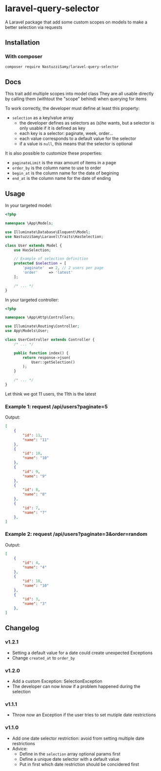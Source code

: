 # laravel-query-selector

A Laravel package that add some custom scopes on models to make a better selection via requests

## Installation
### With composer

```bash
composer require NastuzziSamy/laravel-query-selector
```

## Docs

This trait add multiple scopes into model class
They are all usable directly by calling them (withtout the "scope" behind) when querying for items

To work correctly, the developer must define at least this property:
- `selection` as a key/value array
    * the developer defines as selectors as (s)he wants, but a selector is only usable if it is defined as key
    * each key is a selector: paginate, week, order...
    * each value corresponds to a default value for the selector
    * if a value is `null`, this means that the selector is optional

It is also possible to customize these properties:
- `paginateLimit` is the max amount of items in a page
- `order_by` is the column name to use to order
- `begin_at` is the column name for the date of begining
- `end_at` is the column name for the date of ending

## Usage

In your targeted model:
```php
<?php

namespace \App\Models;

use Illuminate\Database\Eloquent\Model;
use NastuzziSamy\Laravel\Traits\HasSelection;

class User extends Model {
    use HasSelection;

    // Example of selection definition
    protected $selection = [
        'paginate'  => 2, // 2 users per page
        'order'     => 'latest'
    ];

    /* ... */
}
```

In your targeted controller:
```php
<?php

namespace \App\Http\Controllers;

use Illuminate\Routing\Controller;
use App\Models\User;

class UserController extends Controller {
    /* ... */

    public function index() {
        return response->json(
            User::getSelection()
        );
    }

    /* ... */
}
```

Let think we got 11 users, the 11th is the latest

### Example 1: request /api/users?paginate=5

Output:
```json
[
    {
        "id": 11,
        "name": "11"
    },
    {
        "id": 10,
        "name": "10"
    },
    {
        "id": 9,
        "name": "9"
    },
    {
        "id": 8,
        "name": "8"
    },
    {
        "id": 7,
        "name": "7"
    },
]
```

### Example 2: request /api/users?paginate=3&order=random

Output:
```json
[
    {
        "id": 4,
        "name": "4"
    },
    {
        "id": 10,
        "name": "10"
    },
    {
        "id": 3,
        "name": "3"
    },
]
```

## Changelog
### v1.2.1
- Setting a default value for a date could create unexpected Exceptions
- Change `created_at` to `order_by`

### v1.2.0
- Add a custom Exception: SelectionException
- The developer can now know if a problem happened during the selection

### v1.1.1
- Throw now an Exception if the user tries to set mutiple date restrictions

### v1.1.0
- Add one date selector restriction: avoid from setting multiple date restrictions
- Advice:
    * Define in the `selection` array optional params first
    * Define a unique date selector with a default value
    * Put in first which date restriction should be concidered first
